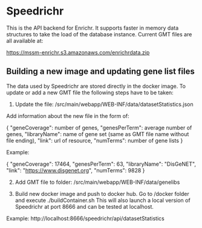 # Speedrichr

This is the API backend for Enrichr. It supports faster in memory data structures to take the load of the database instance. Current GMT files are all available at:

https://mssm-enrichr.s3.amazonaws.com/enrichrdata.zip

## Building a new image and updating gene list files

The data used by Speedrichr are stored directly in the docker image. To update or add a new GMT file the following steps have to be taken:

1. Update the file:
/src/main/webapp/WEB-INF/data/datasetStatistics.json

Add information about the new file in the form of:

{
    "geneCoverage": number of genes,
    "genesPerTerm": average  number of genes,
    "libraryName": name of gene set (same as GMT file name without file ending),
    "link": url of resource,
    "numTerms": number of gene lists
}

Example:

{
    "geneCoverage": 17464,
    "genesPerTerm": 63,
    "libraryName": "DisGeNET",
    "link": "https://www.disgenet.org",
    "numTerms": 9828
}

2. Add GMT file to folder:
/src/main/webapp/WEB-INF/data/genelibs

3. Build new docker image and push to docker hub. Go to /docker folder and execute ./buildContainer.sh
This will also launch a local version of Speedrichr at port 8666 and can be tested at localhost.

Example:
http://localhost:8666/speedrichr/api/datasetStatistics
